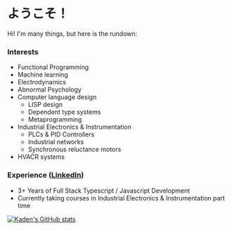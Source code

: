 # ようこそ！

Hi! I'm many things, but here is the rundown:

### Interests
- Functional Programming
- Machine learning
- Electrodynamics
- Abnormal Psychology
- Computer language design
  * LISP design
  * Dependent type systems
  * Metaprogramming
- Industrial Electronics & Instrumentation
  * PLCs & PID Controllers
  * Industrial networks
  * Synchronous reluctance motors
- HVACR systems

### Experience ([LinkedIn](https://www.linkedin.com/in/kaden-thomas-6027a1103/))
- 3+ Years of Full Stack Typescript / Javascript Development
- Currently taking courses in Industrial Electronics & Instrumentation part time


[![Kaden's GitHub stats](https://github-readme-stats.vercel.app/api?username=tkaden4&theme=dark&count_private=true&show_icons=true&include_all_commits=true&layout=compact)](https://github.com/anuraghazra/github-readme-stats)
